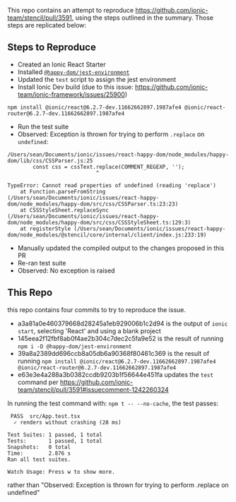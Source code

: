 This repo contains an attempt to reproduce https://github.com/ionic-team/stencil/pull/3591, using the steps outlined in the summary.
Those steps are replicated below:

## Steps to Reproduce

<!-- Please describe the steps you took to test the changes in this PR. These steps can be programmatic (e.g. unit tests) and/or manual. -->

- Created an Ionic React Starter
- Installed [`@happy-dom/jest-environment`](https://www.npmjs.com/package/@happy-dom/jest-environment)
- Updated the `test` script to assign the jest environment
- Install Ionic Dev build (due to this issue: https://github.com/ionic-team/ionic-framework/issues/25900)
```
npm install @ionic/react@6.2.7-dev.11662662897.1987afe4 @ionic/react-router@6.2.7-dev.11662662897.1987afe4
```
- Run the test suite
- Observed: Exception is thrown for trying to perform `.replace` on `undefined`:
```
/Users/sean/Documents/ionic/issues/react-happy-dom/node_modules/happy-dom/lib/css/CSSParser.js:25
        const css = cssText.replace(COMMENT_REGEXP, '');
                            ^

TypeError: Cannot read properties of undefined (reading 'replace')
    at Function.parseFromString (/Users/sean/Documents/ionic/issues/react-happy-dom/node_modules/happy-dom/src/css/CSSParser.ts:23:23)
    at CSSStyleSheet.replaceSync (/Users/sean/Documents/ionic/issues/react-happy-dom/node_modules/happy-dom/src/css/CSSStyleSheet.ts:129:3)
    at registerStyle (/Users/sean/Documents/ionic/issues/react-happy-dom/node_modules/@stencil/core/internal/client/index.js:233:19)
```

- Manually updated the compiled output to the changes proposed in this PR
- Re-ran test suite
- Observed: No exception is raised

## This Repo

this repo contains four commits to try to reproduce the issue.

- a3a81a0e460379668d28245a1eb929006b1c2d94 is the output of `ionic start`, selecting 'React' and using a blank project
- 145eea2f12fbf8ab0f4ae2b304c7dec2c5fa9e52 is the result of running `npm i -D @happy-dom/jest-environment`
- 39a8a2389dd696ccb8a05db6a90368f80461c369 is the result of running `npm install @ionic/react@6.2.7-dev.11662662897.1987afe4 @ionic/react-router@6.2.7-dev.11662662897.1987afe4`
- e63e3e4a288a3b0382ccdb9203b1f56644e451fa updates the `test` command per https://github.com/ionic-team/stencil/pull/3591#issuecomment-1242260324

In running the test command with: `npm t -- --no-cache`, the test passes:
```
 PASS  src/App.test.tsx
  ✓ renders without crashing (28 ms)

Test Suites: 1 passed, 1 total
Tests:       1 passed, 1 total
Snapshots:   0 total
Time:        2.876 s
Ran all test suites.

Watch Usage: Press w to show more.
```

rather than "Observed: Exception is thrown for trying to perform .replace on undefined"